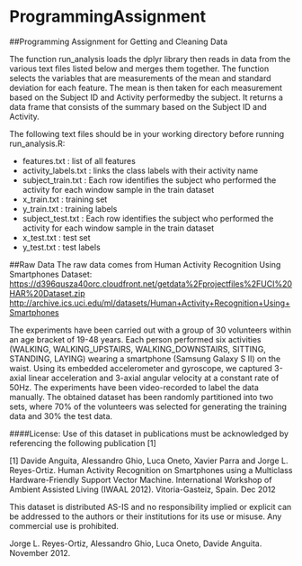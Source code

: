 # ProgrammingAssignment
##Programming Assignment for Getting and Cleaning Data

The function run_analysis loads the dplyr library then reads in data from the various text files listed below and merges them together.  The function selects the variables that are measurements of the mean and standard deviation for each feature.  The mean is then taken for each measurement based on the Subject ID and Activity performedby the subject.  It returns a data frame that consists of the summary based on the Subject ID and Activity.

The following text files should be in your working directory before running run_analysis.R:
  * features.txt : list of all features
  * activity_labels.txt : links the class labels with their activity name
  * subject_train.txt : Each row identifies the subject who performed the activity for each window sample in the train dataset
  * x_train.txt : training set
  * y_train.txt : training labels
  * subject_test.txt : Each row identifies the subject who performed the activity for each window sample in the train dataset
  * x_test.txt : test set
  * y_test.txt : test labels


##Raw Data
The raw data comes from Human Activity Recognition Using Smartphones Dataset:
https://d396qusza40orc.cloudfront.net/getdata%2Fprojectfiles%2FUCI%20HAR%20Dataset.zip
http://archive.ics.uci.edu/ml/datasets/Human+Activity+Recognition+Using+Smartphones
  
The experiments have been carried out with a group of 30 volunteers within an age bracket of 19-48 years. Each person performed six activities (WALKING, WALKING_UPSTAIRS, WALKING_DOWNSTAIRS, SITTING, STANDING, LAYING) wearing a smartphone (Samsung Galaxy S II) on the waist. Using its embedded accelerometer and gyroscope, we captured 3-axial linear acceleration and 3-axial angular velocity at a constant rate of 50Hz. The experiments have been video-recorded to label the data manually. The obtained dataset has been randomly partitioned into two sets, where 70% of the volunteers was selected for generating the training data and 30% the test data. 

####License:
Use of this dataset in publications must be acknowledged by referencing the following publication [1] 

[1] Davide Anguita, Alessandro Ghio, Luca Oneto, Xavier Parra and Jorge L. Reyes-Ortiz. Human Activity Recognition on Smartphones using a Multiclass Hardware-Friendly Support Vector Machine. International Workshop of Ambient Assisted Living (IWAAL 2012). Vitoria-Gasteiz, Spain. Dec 2012

This dataset is distributed AS-IS and no responsibility implied or explicit can be addressed to the authors or their institutions for its use or misuse. Any commercial use is prohibited.

Jorge L. Reyes-Ortiz, Alessandro Ghio, Luca Oneto, Davide Anguita. November 2012.
